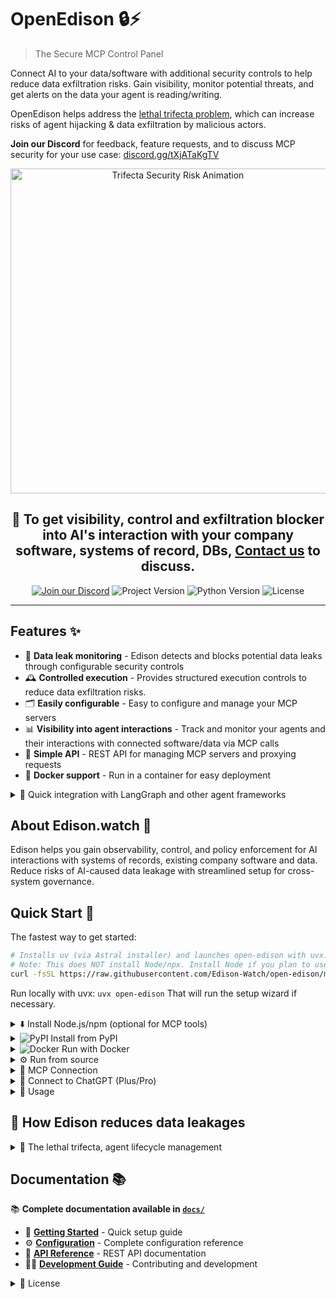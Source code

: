 # OpenEdison 🔒⚡️

> The Secure MCP Control Panel

Connect AI to your data/software with additional security controls to help reduce data exfiltration risks. Gain visibility, monitor potential threats, and get alerts on the data your agent is reading/writing.

OpenEdison helps address the [lethal trifecta problem](https://simonwillison.net/2025/Jun/16/the-lethal-trifecta/), which can increase risks of agent hijacking & data exfiltration by malicious actors.

**Join our Discord** for feedback, feature requests, and to discuss MCP security for your use case: [discord.gg/tXjATaKgTV](https://discord.gg/tXjATaKgTV)

<p align="center">
  <img src="media/trifecta520p.gif" alt="Trifecta Security Risk Animation" width="520">
</p>

<div align="center">
  <h2>📧 To get visibility, control and exfiltration blocker into AI's interaction with your company software, systems of record, DBs, <a href="mailto:hello@edison.watch">Contact us</a> to discuss.</h2>
</div>

<p align="center">
  <a href="https://discord.gg/tXjATaKgTV"><img alt="Join our Discord" src="https://img.shields.io/badge/Discord-Join%20us-5865F2?logo=discord&logoColor=white"></a>
  <img alt="Project Version" src="https://img.shields.io/pypi/v/open-edison?label=version&color=blue">
  <img alt="Python Version" src="https://img.shields.io/badge/python-3.12-blue?logo=python">
  <img src="https://img.shields.io/badge/License-GPLv3-blue" alt="License">

</p>

---

## Features ✨

- 🛑 **Data leak monitoring** - Edison detects and blocks potential data leaks through configurable security controls
- 🕰️ **Controlled execution** - Provides structured execution controls to reduce data exfiltration risks.
- 🗂️ **Easily configurable** - Easy to configure and manage your MCP servers
- 📊 **Visibility into agent interactions** - Track and monitor your agents and their interactions with connected software/data via MCP calls
- 🔗 **Simple API** - REST API for managing MCP servers and proxying requests
- 🐳 **Docker support** - Run in a container for easy deployment

<details>
<summary>🤝 Quick integration with LangGraph and other agent frameworks</summary>

Open-Edison integrates with LangGraph, LangChain, and plain Python agents by decorating your tools/functions with <code>@edison.track()</code>. This provides immediate observability and policy enforcement without invasive changes.

<div align="center">
  <h4>🔎 Dataflow observability (LangGraph demo)</h4>
  <img src="media/agent_dataflowgraph_example.gif" alt="Open Edison dataflow observability while running the LangGraph long_running_toolstorm_agent.py demo" width="720">
</div>

<div align="center">
  <h4>⚡️ One-line tool integration</h4>
  <p>Just add <code>@edison.track()</code> to your tools/functions to enable Open-Edison controls and observability.</p>
  <img src="media/agent_integration.gif" alt="Adding @edison.track() to an existing agent or tool" width="720">
</div>

Read more in [docs/langgraph_quickstart.md](docs/quick-reference/langgraph_quickstart.md)

</details>

## About Edison.watch 🏢

Edison helps you gain observability, control, and policy enforcement for AI interactions with systems of records, existing company software and data. Reduce risks of AI-caused data leakage with streamlined setup for cross-system governance.

## Quick Start 🚀

The fastest way to get started:

```bash
# Installs uv (via Astral installer) and launches open-edison with uvx.
# Note: This does NOT install Node/npx. Install Node if you plan to use npx-based tools like mcp-remote.
curl -fsSL https://raw.githubusercontent.com/Edison-Watch/open-edison/main/curl_pipe_bash.sh | bash
```

Run locally with uvx: `uvx open-edison`
That will run the setup wizard if necessary.

<details>
<summary>⬇️ Install Node.js/npm (optional for MCP tools)</summary>

If you need `npx` (for Node-based MCP tools like `mcp-remote`), install Node.js as well:

![macOS](https://img.shields.io/badge/mac%20os-000000?style=for-the-badge&logo=apple&logoColor=white)

- uv: `curl -fsSL https://astral.sh/uv/install.sh | sh`
- Node/npx: `brew install node`

![Linux](https://img.shields.io/badge/Linux-FCC624?style=for-the-badge&logo=linux&logoColor=black)

- uv: `curl -fsSL https://astral.sh/uv/install.sh | sh`
- Node/npx: `sudo apt-get update && sudo apt-get install -y nodejs npm`

![Windows](https://img.shields.io/badge/Windows-0078D6?style=for-the-badge&logo=windows&logoColor=white)

- uv: `powershell -ExecutionPolicy ByPass -c "irm https://astral.sh/uv/install.ps1 | iex"`
- Node/npx: `winget install -e --id OpenJS.NodeJS`

After installation, ensure that `npx` is available on PATH.
</details>

<details>
<summary><img src="https://img.shields.io/badge/pypi-3775A9?style=for-the-badge&logo=pypi&logoColor=white" alt="PyPI"> Install from PyPI</summary>

#### Prerequisites

- Pipx/uvx

```bash
# Using uvx
uvx open-edison

# Using pipx
pipx install open-edison
open-edison
```

Run with a custom config directory:

```bash
open-edison run --config-dir ~/edison-config
# or via environment variable
OPEN_EDISON_CONFIG_DIR=~/edison-config open-edison run
```

</details>

<details>
<summary><img src="https://img.shields.io/badge/Docker-2CA5E0?style=for-the-badge&logo=docker&logoColor=white" alt="Docker"> Run with Docker</summary>

There is a dockerfile for simple local setup.

```bash
# Single-line:
git clone https://github.com/Edison-Watch/open-edison.git && cd open-edison && make docker_run

# Or
# Clone repo
git clone https://github.com/Edison-Watch/open-edison.git
# Enter repo
cd open-edison
# Build and run
make docker_run
```

The MCP server will be available at `http://localhost:3000` and the api + frontend at `http://localhost:3001`. 🌐

</details>

<details>
<summary>⚙️ Run from source</summary>

1. Clone the repository:

```bash
git clone https://github.com/Edison-Watch/open-edison.git
cd open-edison
```

1. Set up the project:

```bash
make setup
```

1. Edit `config.json` to configure your MCP servers. See the full file: [config.json](config.json), it looks like:

```json
{
  "server": { "host": "0.0.0.0", "port": 3000, "api_key": "..." },
  "logging": { "level": "INFO"},
  "mcp_servers": [
    { "name": "filesystem", "command": "uvx", "args": ["mcp-server-filesystem", "/tmp"], "enabled": true },
    { "name": "github", "enabled": false, "env": { "GITHUB_PERSONAL_ACCESS_TOKEN": "..." } }
  ]
}
```

1. Run the server:

```bash
make run
# or, from the installed package
open-edison run
```

The server will be available at `http://localhost:3000`. 🌐

</details>

<details>
<summary>🔌 MCP Connection</summary>

Connect any MCP client to Open Edison (requires Node.js/npm for `npx`):

```bash
npx -y mcp-remote http://localhost:3000/mcp/ --http-only --header "Authorization: Bearer your-api-key"
```

Or add to your MCP client config:

```json
{
  "mcpServers": {
    "open-edison": {
      "command": "npx",
      "args": ["-y", "mcp-remote", "http://localhost:3000/mcp/", "--http-only", "--header", "Authorization: Bearer your-api-key"]
    }
  }
}
```

</details>

<details>
<summary>🤖 Connect to ChatGPT (Plus/Pro)</summary>

Open-Edison comes preconfigured with ngrok for easy ChatGPT integration. Follow these steps to connect:

### 1. Set up ngrok Account

1. Visit [https://dashboard.ngrok.com](https://dashboard.ngrok.com) to sign up for a free account
2. Get your authtoken from the "Your Authtoken" page
3. Create a domain name in the "Domains" page
4. Set these values in your `ngrok.yml` file:

```yaml
version: 3

agent:
  authtoken: YOUR_NGROK_AUTH_TOKEN

endpoints:
  - name: open-edison-mcp
    url: https://YOUR_DOMAIN.ngrok-free.app
    upstream:
      url: http://localhost:3000
      protocol: http1
```

### 2. Start ngrok Tunnel

```bash
make ngrok
```

This will start the ngrok tunnel and make Open-Edison accessible via your custom domain.

### 3. Enable Developer Mode in ChatGPT

1. Click on your profile icon in ChatGPT
2. Select **Settings**
3. Go to **"Connectors"** in the settings menu
4. Select **"Advanced Settings"**
5. Enable **"Developer Mode (beta)"**

### 4. Add Open-Edison to ChatGPT

1. Click on your profile icon in ChatGPT
2. Select **Settings**
3. Go to **"Connectors"** in the settings menu
4. Select **"Create"** next to "Browse connections"
5. Set a name (e.g., "Open-Edison")
6. Use your ngrok URL as the MCP Server URL (e.g., `https://your-domain.ngrok-free.app/mcp/`)
7. Select **"No authentication"** in the Authentication menu
8. Tick the **"I trust this application"** checkbox
9. Press **Create**

### 5. Use Open-Edison in ChatGPT

Every time you start a new chat:

1. Click on the plus sign in the prompt text box ("Ask anything")
2. Hover over **"... More"**
3. Click on **"Developer Mode"**
4. **"Developer Mode"** and your connector name (e.g., "Open-Edison") will appear at the bottom of the prompt textbox

You can now use Open-Edison's MCP tools directly in your ChatGPT conversations! Do not forget to repeat step 5 everytime you start a new chat.

</details>

<details>
<summary>🧭 Usage</summary>

### API Endpoints

See [API Reference](docs/quick-reference/api_reference.md) for full API documentation.

<details>
<summary>🛠️ Development</summary>

### Setup 🧰

Setup from source as above.

### Run ▶️

Server doesn't have any auto-reload at the moment, so you'll need to run & ctrl-c this during development.

```bash
make run
```

### Tests/code quality ✅

We expect `make ci` to return cleanly.

```bash
make ci
```

</details>

<details>
<summary>⚙️ Configuration (config.json)</summary>

## Configuration ⚙️

The `config.json` file contains all configuration:

- `server.host` - Server host (default: localhost)
- `server.port` - Server port (default: 3000)
- `server.api_key` - API key for authentication
- `logging.level` - Log level (DEBUG, INFO, WARNING, ERROR)
- `mcp_servers` - Array of MCP server configurations

Each MCP server configuration includes:

- `name` - Unique name for the server
- `command` - Command to run the MCP server
- `args` - Arguments for the command
- `env` - Environment variables (optional)
- `enabled` - Whether to auto-start this server

</details>

</details>

## 🔐 How Edison reduces data leakages

<details>
<summary>🔱 The lethal trifecta, agent lifecycle management</summary>

Open Edison includes a comprehensive security monitoring system that tracks the "lethal trifecta" of AI agent risks, as described in [Simon Willison's blog post](https://simonwillison.net/2025/Jun/16/the-lethal-trifecta/):

<img src="media/lethal-trifecta.png" alt="The lethal trifecta diagram showing the three key AI agent security risks" width="70%">

1. **Private data access** - Access to sensitive local files/data
2. **Untrusted content exposure** - Exposure to external/web content  
3. **External communication** - Ability to write/send data externally

<img src="media/pam-diagram.png" alt="Privileged Access Management (PAM) example showing the lethal trifecta in action" width="90%">

The configuration allows you to classify these risks across **tools**, **resources**, and **prompts** using separate configuration files.

In addition to trifecta, we track Access Control Level (ACL) for each tool call,
that is, each tool has an ACL level (one of PUBLIC, PRIVATE, or SECRET), and we track the highest ACL level for each session.
If a write operation is attempted to a lower ACL level, it can be blocked based on your configuration.

### 🧰 Tool Permissions (`tool_permissions.json`)

Defines security classifications for MCP tools. See full file: [tool_permissions.json](tool_permissions.json), it looks like:

```json
{
  "_metadata": { "last_updated": "2025-08-07" },
  "builtin": {
    "get_security_status": { "enabled": true, "write_operation": false, "read_private_data": false, "read_untrusted_public_data": false, "acl": "PUBLIC" }
  },
  "filesystem": {
    "read_file": { "enabled": true, "write_operation": false, "read_private_data": true, "read_untrusted_public_data": false, "acl": "PRIVATE" },
    "write_file": { "enabled": true, "write_operation": true, "read_private_data": true, "read_untrusted_public_data": false, "acl": "PRIVATE" }
  }
}
```

<details>
<summary>📁 Resource Permissions (`resource_permissions.json`)</summary>

### Resource Permissions (`resource_permissions.json`)

Defines security classifications for resource access patterns. See full file: [resource_permissions.json](resource_permissions.json), it looks like:

```json
{
  "_metadata": { "last_updated": "2025-08-07" },
  "builtin": { "config://app": { "enabled": true, "write_operation": false, "read_private_data": false, "read_untrusted_public_data": false } }
}
```

</details>

<details>
<summary>💬 Prompt Permissions (`prompt_permissions.json`)</summary>

### Prompt Permissions (`prompt_permissions.json`)

Defines security classifications for prompt types. See full file: [prompt_permissions.json](prompt_permissions.json), it looks like:

```json
{
  "_metadata": { "last_updated": "2025-08-07" },
  "builtin": { "summarize_text": { "enabled": true, "write_operation": false, "read_private_data": false, "read_untrusted_public_data": false } }
}
```

</details>

### Wildcard Patterns ✨

All permission types support wildcard patterns:

- **Tools**: `server_name/*` (e.g., `filesystem/*` matches all filesystem tools)
- **Resources**: `scheme:*` (e.g., `file:*` matches all file resources)  
- **Prompts**: `type:*` (e.g., `template:*` matches all template prompts)

### Security Monitoring 🕵️

**All items must be explicitly configured** - unknown tools/resources/prompts will be rejected for security.

Use the `get_security_status` tool to monitor your session's current risk level and see which capabilities have been accessed. When the lethal trifecta is achieved (all three risk flags set), further potentially dangerous operations are blocked.

</details>

## Documentation 📚

📚 **Complete documentation available in [`docs/`](docs/)**

- 🚀 **[Getting Started](docs/quick-reference/config_quick_start.md)** - Quick setup guide
- ⚙️ **[Configuration](docs/core/configuration.md)** - Complete configuration reference
- 📡 **[API Reference](docs/quick-reference/api_reference.md)** - REST API documentation
- 🧑‍💻 **[Development Guide](docs/development/development_guide.md)** - Contributing and development

<details>
<summary>📄 License</summary>

GPL-3.0 License - see [LICENSE](LICENSE) for details.

</details>
